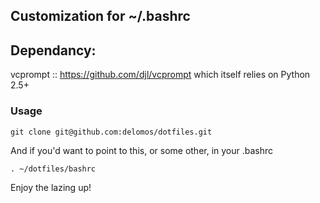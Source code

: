 ## Customization for ~/.bashrc

## Dependancy:
vcprompt :: https://github.com/djl/vcprompt which itself relies on Python 2.5+

### Usage

`git clone git@github.com:delomos/dotfiles.git`

And if you'd want to point to this, or some other, in your .bashrc

`. ~/dotfiles/bashrc`

Enjoy the lazing up!
